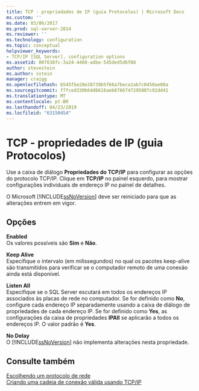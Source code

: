 ```yaml
---
title: TCP - propriedades de IP (guia Protocolos) | Microsoft Docs
ms.custom: ''
ms.date: 03/06/2017
ms.prod: sql-server-2014
ms.reviewer: ''
ms.technology: configuration
ms.topic: conceptual
helpviewer_keywords:
- TCP/IP [SQL Server], configuration options
ms.assetid: 007638fc-3a24-4460-adbe-545ded5d6f88
author: stevestein
ms.author: sstein
manager: craigg
ms.openlocfilehash: b545fbe28e28739b5f66a7beca1ab7c0450ae08a
ms.sourcegitcommit: f7fced330b64d6616aeb8766747295807c92dd41
ms.translationtype: MT
ms.contentlocale: pt-BR
ms.lasthandoff: 04/23/2019
ms.locfileid: "63150454"
---
```

# <a name="tcp---ip-properties-protocols-tab"></a>TCP - propriedades de IP (guia Protocolos)
  Use a caixa de diálogo **Propriedades do TCP/IP** para configurar as opções do protocolo TCP/IP. Clique em **TCP/IP** no painel esquerdo, para mostrar configurações individuais de endereço IP no painel de detalhes.  
  
 O Microsoft [!INCLUDE[ssNoVersion](../../includes/ssnoversion-md.md)] deve ser reiniciado para que as alterações entrem em vigor.  
  
## <a name="options"></a>Opções  
 **Enabled**  
 Os valores possíveis são **Sim** e **Não**.  
  
 **Keep Alive**  
 Especifique o intervalo (em milissegundos) no qual os pacotes keep-alive são transmitidos para verificar se o computador remoto de uma conexão ainda está disponível.  
  
 **Listen All**  
 Especifique se o SQL Server escutará em todos os endereços IP associados às placas de rede no computador. Se for definido como **No**, configure cada endereço IP separadamente usando a caixa de diálogo de propriedades de cada endereço IP. Se for definido como **Yes**, as configurações da caixa de propriedades **IPAll** se aplicarão a todos os endereços IP. O valor padrão é **Yes**.  
  
 **No Delay**  
 O [!INCLUDE[ssNoVersion](../../includes/ssnoversion-md.md)] não implementa alterações nesta propriedade.  
  
## <a name="see-also"></a>Consulte também  
 [Escolhendo um protocolo de rede](../../../2014/tools/configuration-manager/choosing-a-network-protocol.md)   
 [Criando uma cadeia de conexão válida usando TCP/IP](../../../2014/tools/configuration-manager/creating-a-valid-connection-string-using-tcp-ip.md)  
  
  
